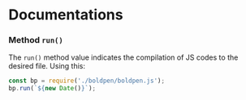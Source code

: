 # Documentations
### Method `run()` 
The `run()` method value indicates the compilation of JS codes to the desired file. Using this:
```js
const bp = require('./boldpen/boldpen.js');
bp.run(`${new Date()}`);
```
